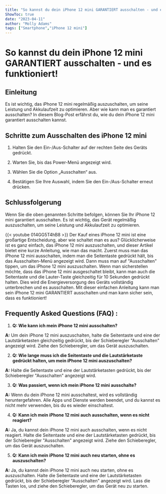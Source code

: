 ```yaml
---
title: "So kannst du dein iPhone 12 mini GARANTIERT ausschalten - und es funktioniert!"
ShowToc: true 
date: "2023-04-11"
author: "Molly Adams" 
tags: ["Smartphone","iPhone 12 mini"]
---
```

# So kannst du dein iPhone 12 mini GARANTIERT ausschalten - und es funktioniert!

## Einleitung

Es ist wichtig, das iPhone 12 mini regelmäßig auszuschalten, um seine Leistung und Akkulaufzeit zu optimieren. Aber wie kann man es garantiert ausschalten? In diesem Blog-Post erfährst du, wie du dein iPhone 12 mini garantiert ausschalten kannst.

## Schritte zum Ausschalten des iPhone 12 mini

1. Halten Sie den Ein-/Aus-Schalter auf der rechten Seite des Geräts gedrückt.

2. Warten Sie, bis das Power-Menü angezeigt wird.

3. Wählen Sie die Option „Ausschalten“ aus.

4. Bestätigen Sie Ihre Auswahl, indem Sie den Ein-/Aus-Schalter erneut drücken.

## Schlussfolgerung

Wenn Sie die oben genannten Schritte befolgen, können Sie Ihr iPhone 12 mini garantiert ausschalten. Es ist wichtig, das Gerät regelmäßig auszuschalten, um seine Leistung und Akkulaufzeit zu optimieren.

{{< youtube 014GG5T4hB8 >}} 
Der Kauf eines iPhone 12 mini ist eine großartige Entscheidung, aber wie schaltet man es aus? Glücklicherweise ist es ganz einfach, das iPhone 12 mini auszuschalten, und dieser Artikel bietet eine kurze Anleitung, wie man das macht. Zuerst muss man das iPhone 12 mini ausschalten, indem man die Seitentaste gedrückt hält, bis das Ausschalten-Menü angezeigt wird. Dann muss man auf "Ausschalten" tippen, um das iPhone 12 mini auszuschalten. Wenn man sicherstellen möchte, dass das iPhone 12 mini ausgeschaltet bleibt, kann man auch die Seitentaste und die Lauter-Taste gleichzeitig für 10 Sekunden gedrückt halten. Dies wird die Energieversorgung des Geräts vollständig unterbrechen und es ausschalten. Mit dieser einfachen Anleitung kann man sein iPhone 12 mini GARANTIERT ausschalten und man kann sicher sein, dass es funktioniert!

## Frequently Asked Questions (FAQ) :
1. **Q: Wie kann ich mein iPhone 12 mini ausschalten?**

**A:** Um dein iPhone 12 mini auszuschalten, halte die Seitentaste und eine der Lautstärketasten gleichzeitig gedrückt, bis der Schieberegler "Ausschalten" angezeigt wird. Ziehe den Schieberegler, um das Gerät auszuschalten.

2. **Q: Wie lange muss ich die Seitentaste und die Lautstärketaste gedrückt halten, um mein iPhone 12 mini auszuschalten?**

**A:** Halte die Seitentaste und eine der Lautstärketasten gedrückt, bis der Schieberegler "Ausschalten" angezeigt wird.

3. **Q: Was passiert, wenn ich mein iPhone 12 mini ausschalte?**

**A:** Wenn du dein iPhone 12 mini ausschaltest, wird es vollständig heruntergefahren. Alle Apps und Dienste werden beendet, und du kannst es nicht mehr verwenden, bis du es wieder einschaltest.

4. **Q: Kann ich mein iPhone 12 mini auch ausschalten, wenn es nicht reagiert?**

**A:** Ja, du kannst dein iPhone 12 mini auch ausschalten, wenn es nicht reagiert. Halte die Seitentaste und eine der Lautstärketasten gedrückt, bis der Schieberegler "Ausschalten" angezeigt wird. Ziehe den Schieberegler, um das Gerät auszuschalten.

5. **Q: Kann ich mein iPhone 12 mini auch neu starten, ohne es auszuschalten?**

**A:** Ja, du kannst dein iPhone 12 mini auch neu starten, ohne es auszuschalten. Halte die Seitentaste und eine der Lautstärketasten gedrückt, bis der Schieberegler "Ausschalten" angezeigt wird. Lass die Tasten los, und ziehe den Schieberegler, um das Gerät neu zu starten.


